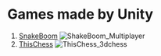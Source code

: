 # Games made by Unity
1. [SnakeBoom](https://github.com/IdlessChaye/Unity/tree/master/Game/SnakeBoom)
![ShakeBoom_Multiplayer](https://github.com/IdlessChaye/Unity3d/blob/master/Game/SnakeBoom/WhatGameLookLike/7.PNG)
2. [ThisChess](https://github.com/IdlessChaye/Unity/tree/master/Game/ThisChess)
![ThisChess_3dchess](https://github.com/IdlessChaye/Unity3d/blob/master/Game/ThisChess/WhatGameLookLike/4.PNG)
